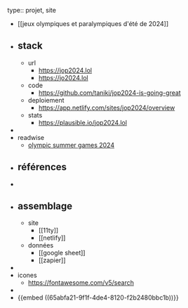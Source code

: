 type:: projet, site

- [[jeux olympiques et paralympiques d'été de 2024]]
- ## stack
	- url
		- https://jop2024.lol
		- https://jo2024.lol
	- code
		- https://github.com/taniki/jop2024-is-going-great
	- deploiement
		- https://app.netlify.com/sites/jop2024/overview
	- stats
		- https://plausible.io/jop2024.lol
-
- readwise
	- [olympic summer games 2024](https://read.readwise.io/filter/tag:%22olympic%20summer%20games%202024%22)
- ## références
-
- ## assemblage
	- site
		- [[11ty]]
		- [[netlify]]
	- données
		- [[google sheet]]
		- [[zapier]]
-
- icones
	- https://fontawesome.com/v5/search
-
- {{embed ((65abfa21-9f1f-4de4-8120-f2b2480bbc1b))}}